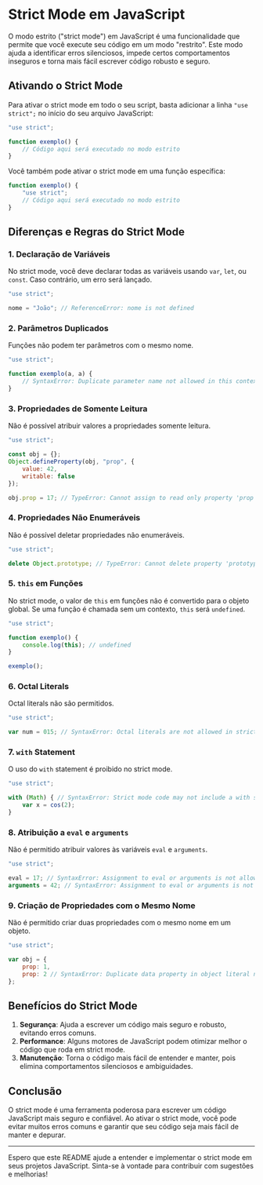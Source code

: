 # Strict Mode em JavaScript

O modo estrito ("strict mode") em JavaScript é uma funcionalidade que permite que você execute seu código em um modo "restrito". Este modo ajuda a identificar erros silenciosos, impede certos comportamentos inseguros e torna mais fácil escrever código robusto e seguro.

## Ativando o Strict Mode

Para ativar o strict mode em todo o seu script, basta adicionar a linha `"use strict";` no início do seu arquivo JavaScript:

```javascript
"use strict";

function exemplo() {
    // Código aqui será executado no modo estrito
}
```

Você também pode ativar o strict mode em uma função específica:

```javascript
function exemplo() {
    "use strict";
    // Código aqui será executado no modo estrito
}
```

## Diferenças e Regras do Strict Mode

### 1. Declaração de Variáveis

No strict mode, você deve declarar todas as variáveis usando `var`, `let`, ou `const`. Caso contrário, um erro será lançado.

```javascript
"use strict";

nome = "João"; // ReferenceError: nome is not defined
```

### 2. Parâmetros Duplicados

Funções não podem ter parâmetros com o mesmo nome.

```javascript
"use strict";

function exemplo(a, a) {
    // SyntaxError: Duplicate parameter name not allowed in this context
}
```

### 3. Propriedades de Somente Leitura

Não é possível atribuir valores a propriedades somente leitura.

```javascript
"use strict";

const obj = {};
Object.defineProperty(obj, "prop", {
    value: 42,
    writable: false
});

obj.prop = 17; // TypeError: Cannot assign to read only property 'prop'
```

### 4. Propriedades Não Enumeráveis

Não é possível deletar propriedades não enumeráveis.

```javascript
"use strict";

delete Object.prototype; // TypeError: Cannot delete property 'prototype' of function Object() { [native code] }
```

### 5. `this` em Funções

No strict mode, o valor de `this` em funções não é convertido para o objeto global. Se uma função é chamada sem um contexto, `this` será `undefined`.

```javascript
"use strict";

function exemplo() {
    console.log(this); // undefined
}

exemplo();
```

### 6. Octal Literals

Octal literals não são permitidos.

```javascript
"use strict";

var num = 015; // SyntaxError: Octal literals are not allowed in strict mode.
```

### 7. `with` Statement

O uso do `with` statement é proibido no strict mode.

```javascript
"use strict";

with (Math) { // SyntaxError: Strict mode code may not include a with statement
    var x = cos(2);
}
```

### 8. Atribuição a `eval` e `arguments`

Não é permitido atribuir valores às variáveis `eval` e `arguments`.

```javascript
"use strict";

eval = 17; // SyntaxError: Assignment to eval or arguments is not allowed in strict mode.
arguments = 42; // SyntaxError: Assignment to eval or arguments is not allowed in strict mode.
```

### 9. Criação de Propriedades com o Mesmo Nome

Não é permitido criar duas propriedades com o mesmo nome em um objeto.

```javascript
"use strict";

var obj = {
    prop: 1,
    prop: 2 // SyntaxError: Duplicate data property in object literal not allowed in strict mode
};
```

## Benefícios do Strict Mode

1. **Segurança**: Ajuda a escrever um código mais seguro e robusto, evitando erros comuns.
2. **Performance**: Alguns motores de JavaScript podem otimizar melhor o código que roda em strict mode.
3. **Manutenção**: Torna o código mais fácil de entender e manter, pois elimina comportamentos silenciosos e ambiguidades.

## Conclusão

O strict mode é uma ferramenta poderosa para escrever um código JavaScript mais seguro e confiável. Ao ativar o strict mode, você pode evitar muitos erros comuns e garantir que seu código seja mais fácil de manter e depurar.

---

Espero que este README ajude a entender e implementar o strict mode em seus projetos JavaScript. Sinta-se à vontade para contribuir com sugestões e melhorias!
